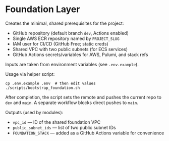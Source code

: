# Foundation Layer

Creates the minimal, shared prerequisites for the project:

- GitHub repository (default branch `dev`, Actions enabled)
- Single AWS ECR repository named by `PROJECT_SLUG`
- IAM user for CI/CD (GitHub Free; static creds)
- Shared VPC with two public subnets (for ECS services)
- GitHub Actions secrets/variables for AWS, Pulumi, and stack refs

Inputs are taken from environment variables (see `.env.example`).

Usage via helper script:

    cp .env.example .env  # then edit values
    ./scripts/bootstrap_foundation.sh

After completion, the script sets the remote and pushes the current repo to `dev` and `main`. A separate workflow blocks direct pushes to `main`.

Outputs (used by modules):

- `vpc_id` — ID of the shared foundation VPC
- `public_subnet_ids` — list of two public subnet IDs
- `FOUNDATION_STACK` — added as a GitHub Actions variable for convenience
